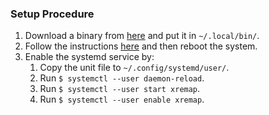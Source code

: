 ### Setup Procedure

1. Download a binary from [here](https://github.com/xremap/xremap/releases) and put it in `~/.local/bin/`.
2. Follow the instructions [here](https://github.com/kmonad/kmonad/blob/master/doc/faq.md#q-how-do-i-get-uinput-permissions) and then reboot the system.
3. Enable the systemd service by:
   1. Copy the unit file to `~/.config/systemd/user/`.
   2. Run `$ systemctl --user daemon-reload`.
   3. Run `$ systemctl --user start xremap`.
   4. Run `$ systemctl --user enable xremap`.
